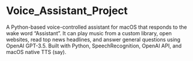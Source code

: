 # Voice_Assistant_Project
A Python-based voice-controlled assistant for macOS that responds to the wake word “Assistant”. It can play music from a custom library, open websites, read top news headlines, and answer general questions using OpenAI GPT-3.5. Built with Python, SpeechRecognition, OpenAI API, and macOS native TTS (say).
